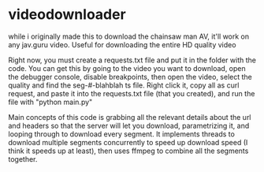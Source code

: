 # videodownloader
while i originally made this to download the chainsaw man AV, it'll work on any jav.guru video. Useful for downloading the entire HD quality video

Right now, you must create a requests.txt file and put it in the folder with the code.
You can get this by going to the video you want to download, open the debugger console, disable breakpoints, then open the video, select the quality and find the seg-#-blahblah ts file.
Right click it, copy all as curl request, and paste it into the requests.txt file (that you created), and run the file with "python main.py"


Main concepts of this code is grabbing all the relevant details about the url and headers so that the server will let you download, parametrizing it, and looping through to download every segment.
It implements threads to download multiple segments concurrently to speed up download speed (I think it speeds up at least), then uses ffmpeg to combine all the segments together.
